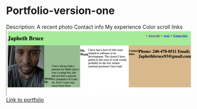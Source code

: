 # Portfolio-version-one
Description:
A recent photo
Contact info
My experience
Color
scroll links
![preview](PORTFOLIO.PNG)
[Link to portfolio]()